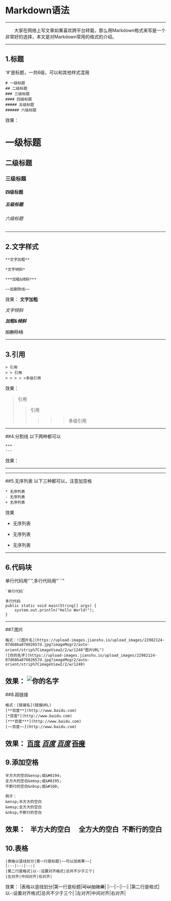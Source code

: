 

# Markdown语法
---
&emsp;&emsp;大家在网络上写文章如果喜欢跨平台转载，那么用Markdown格式来写是一个非常好的选择，本文是对Markdown常用的格式的介绍。

---
## 1.标题
'#'是标题，一共6级，可以和其他样式混用
```
# 一级标题
## 二级标题
### 三级标题
#### 四级标题
##### 五级标题
###### 六级标题
```
效果：
# 一级标题
## 二级标题
### 三级标题
#### 四级标题
##### 五级标题
###### 六级标题

---
 ## 2.文字样式
```
**文字加粗**

*文字倾斜*

***加粗&倾斜***

~~加删除线~~
```
效果：
**文字加粗**

*文字倾斜*

***加粗&倾斜***

~~加删除线~~

--- 
## 3.引用
```
> 引用
> > 引用
> > > > >多级引用
```
效果：
> 引用
> > 引用
> > > > >多级引用
---
##4.分割线
以下两种都可以
```
***
---
```
效果：
***
---
##5.无序列表
以下三种都可以，注意加空格
```
* 无序列表
- 无序列表
+ 无序列表
```
效果
* 无序列表
- 无序列表
+ 无序列表
---
## 6.代码块
单行代码用“`”,多行代码用“```”
```
`单行代码`
```
```
多行代码
public static void main(String[] args) {
	system.out.println("Hello World!");
}
```
---
##7.图片
```
格式：![图片名](https://upload-images.jianshu.io/upload_images/22982124-07d686a87602657d.jpg?imageMogr2/auto-orient/strip%7CimageView2/2/w/1240"图片URL")
![你的名字](https://upload-images.jianshu.io/upload_images/22982124-07d686a87602657d.jpg?imageMogr2/auto-orient/strip%7CimageView2/2/w/1240)
```
效果：
![你的名字](https://upload-images.jianshu.io/upload_images/22982124-07d686a87602657d.jpg?imageMogr2/auto-orient/strip%7CimageView2/2/w/1240)
---
##8.超链接
```
格式：[链接名](链接URL)
[**百度**](http://www.baidu.com)
[*百度*](http://www.baidu.com)
[***百度***](http://www.baidu.com)
[~~百度~~](http://www.baidu.com)
```
效果：
[**百度**](http://www.baidu.com)
[*百度*](http://www.baidu.com)
[***百度***](http://www.baidu.com)
[~~百度~~](http://www.baidu.com)
---
## 9.添加空格
```
半方大的空白&ensp;或&#8194;
全方大的空白&emsp;或&#8195;
不断行的空白&nbsp;或&#160;

例子：
&ensp;半方大的空白
&emsp;全方大的空白
&nbsp;不断行的空白
```
效果：
&ensp;半方大的空白
&emsp;全方大的空白
&nbsp;不断行的空白
---

## 10.表格
```
|表格以竖线划分|第一行是标题|~~可以加效果~~|
|:--|:-:|--:|
|第二行是格式|以-:设置对齐格式|总共不少于三个|
|左对齐|中间对齐|右对齐|
```
效果：
|表格以竖线划分|第一行是标题|~~可以加效果~~|
|:--|:-:|--:|
|第二行是格式|以-:设置对齐格式|总共不少于三个|
|左对齐|中间对齐|右对齐|


